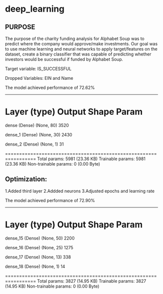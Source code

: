 # deep_learning

## PURPOSE
The purpose of the charity funding analysis for Alphabet Soup was to predict where the company would approve/make investments. Our goal was to use machine learning and neural networks to apply target/features on the dataset, create a binary classifier that was capable of predicting whether investors would be successful if funded by Alphabet Soup. 

Target variable:
IS_SUCCESSFUL

Dropped Variables:
EIN and Name

The model achieved performance of 72.62%
_________________________________________________________________
 Layer (type)                Output Shape              Param  
=================================================================
 dense (Dense)               (None, 80)                3520      
                                                                 
 dense_1 (Dense)             (None, 30)                2430      
                                                                 
 dense_2 (Dense)             (None, 1)                 31        
                                                                 
=================================================================
Total params: 5981 (23.36 KB)
Trainable params: 5981 (23.36 KB)
Non-trainable params: 0 (0.00 Byte)


## Optimization:
1.Added third layer 
2.Addded neurons
3.Adjusted epochs and learning rate

The model achieved performance of 72.90%
_________________________________________________________________
Layer (type)                Output Shape              Param  
=================================================================
 dense_15 (Dense)            (None, 50)                2200      
                                                                 
 dense_16 (Dense)            (None, 25)                1275      
                                                                 
 dense_17 (Dense)            (None, 13)                338       
                                                                 
 dense_18 (Dense)            (None, 1)                 14        
                                                                 
=================================================================
Total params: 3827 (14.95 KB)
Trainable params: 3827 (14.95 KB)
Non-trainable params: 0 (0.00 Byte)


